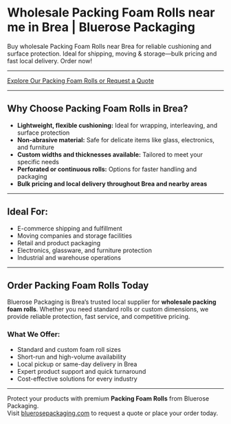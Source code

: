 # Wholesale Packing Foam Rolls near me in Brea | Bluerose Packaging

Buy wholesale Packing Foam Rolls near Brea for reliable cushioning and surface protection. Ideal for shipping, moving & storage—bulk pricing and fast local delivery. Order now!

---

[Explore Our Packing Foam Rolls or Request a Quote](https://www.bluerosepackaging.com/product/packing-foam-rolls/)

---

## Why Choose Packing Foam Rolls in Brea?

- **Lightweight, flexible cushioning:** Ideal for wrapping, interleaving, and surface protection  
- **Non-abrasive material:** Safe for delicate items like glass, electronics, and furniture  
- **Custom widths and thicknesses available:** Tailored to meet your specific needs  
- **Perforated or continuous rolls:** Options for faster handling and packaging  
- **Bulk pricing and local delivery throughout Brea and nearby areas**

---

## Ideal For:

- E-commerce shipping and fulfillment  
- Moving companies and storage facilities  
- Retail and product packaging  
- Electronics, glassware, and furniture protection  
- Industrial and warehouse operations

---

## Order Packing Foam Rolls Today

Bluerose Packaging is Brea’s trusted local supplier for **wholesale packing foam rolls**. Whether you need standard rolls or custom dimensions, we provide reliable protection, fast service, and competitive pricing.

### What We Offer:

- Standard and custom foam roll sizes  
- Short-run and high-volume availability  
- Local pickup or same-day delivery in Brea  
- Expert product support and quick turnaround  
- Cost-effective solutions for every industry

---

Protect your products with premium **Packing Foam Rolls** from Bluerose Packaging.  
Visit [bluerosepackaging.com](https://www.bluerosepackaging.com) to request a quote or place your order today.

